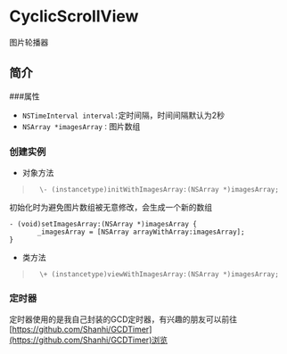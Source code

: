 # CyclicScrollView
图片轮播器

简介
-----------------
###属性
* `NSTimeInterval interval:`定时间隔，时间间隔默认为2秒
* `NSArray *imagesArray：`图片数组

### 创建实例
* 对象方法<br />

>       \- (instancetype)initWithImagesArray:(NSArray *)imagesArray;

初始化时为避免图片数组被无意修改，会生成一个新的数组<br />
```
- (void)setImagesArray:(NSArray *)imagesArray {
       _imagesArray = [NSArray arrayWithArray:imagesArray];
}
```
* 类方法


>       \+ (instancetype)viewWithImagesArray:(NSArray *)imagesArray;

### 定时器
定时器使用的是我自己封装的GCD定时器，有兴趣的朋友可以前往[https://github.com/Shanhi/GCDTimer](https://github.com/Shanhi/GCDTimer)浏览
